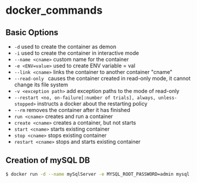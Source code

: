 # docker_commands

## Basic Options
+ ```-d``` used to create the container as demon
+ ```-i``` used to create the container in interactive mode
+ ```--name <cname>``` custom name for the container    
+ ```-e <ENV=value>``` used to create ENV variable = val
+ ```--link <cname>``` links the container to another container "cname" 
+ ```--read-only ``` causes the container created in read-only mode, it cannot change its file system
+ ```-v <exception path>``` add exception paths to the mode of read-only 
+ ```--restart <no, on-failure[:number of trials], always, unless-stopped>``` instructs a docker about the restarting policy
+ ```--rm``` removes the container after it has finished
+ ```run <cname>``` creates and run a container
+ ```create <cname>``` creates a container, but not starts
+ ```start <cname>``` starts existing container
+ ```stop <cname>``` stops existing container
+ ```restart <cname>``` stops and starts existing container

        

## Creation of mySQL DB
```sh
$ docker run -d --name mySqlServer -e MYSQL_ROOT_PASSWORD=admin mysql
```



